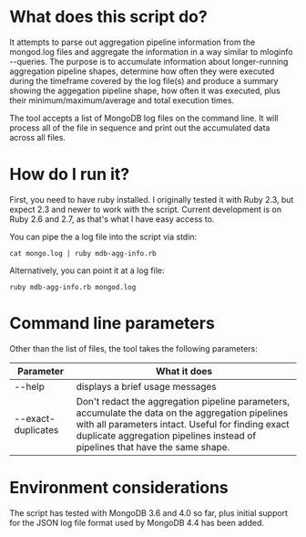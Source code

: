 # What does this script do?

It attempts to parse out aggregation pipeline information from the mongod.log files and aggregate the information in a way similar to mloginfo --queries. The purpose is to accumulate information about longer-running aggregation pipeline shapes, determine how often they were executed during the timeframe covered by the log file(s) and produce a summary showing the aggegation pipeline shape, how often it was executed, plus their minimum/maximum/average and total execution times.

The tool accepts a list of MongoDB log files on the command line. It will process all of the file in sequence and print out the accumulated data across all files.

# How do I run it?

First, you need to have ruby installed. I originally tested it with Ruby 2.3, but expect 2.3 and newer to work with the script. Current development is on Ruby 2.6 and 2.7, as that's what I have easy access to.

You can pipe the a log file into the script via stdin:

`cat mongo.log | ruby mdb-agg-info.rb`

Alternatively, you can point it at a log file:

`ruby mdb-agg-info.rb mongod.log`

# Command line parameters

Other than the list of files, the tool takes the following parameters:

Parameter | What it does
----------|--------------
--help | displays a brief usage messages
--exact-duplicates | Don't redact the aggregation pipeline parameters, accumulate the data on the aggregation pipelines with all parameters intact. Useful for finding exact duplicate aggregation pipelines instead of pipelines that have the same shape.

# Environment considerations

The script has tested with MongoDB 3.6 and 4.0 so far, plus initial support for the JSON log file format used by MongoDB 4.4 has been added.

